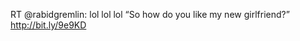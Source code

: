 <!--
id: 205275346
link: http://kevinisom.info/post/205275346/rt-rabidgremlin-lol-lol-lol-so-how-do-you-like
slug: rt-rabidgremlin-lol-lol-lol-so-how-do-you-like
date: Tue Oct 06 2009 09:03:26 GMT+1300 (NZDT)
raw: {"blog_name":"kevinisom","id":205275346,"post_url":"http://kevinisom.info/post/205275346/rt-rabidgremlin-lol-lol-lol-so-how-do-you-like","slug":"rt-rabidgremlin-lol-lol-lol-so-how-do-you-like","type":"text","date":"2009-10-05 20:03:26 GMT","timestamp":1254773006,"state":"published","format":"html","reblog_key":"wjWwhwj4","tags":[],"short_url":"http://tmblr.co/Zw68YyCF43I","highlighted":[],"feed_item":"http://twitter.com/kev_nz/statuses/4634969928","from_feed_id":"650289","note_count":0,"title":null,"body":"<p>RT @rabidgremlin: lol lol lol &#8220;So how do you like my new girlfriend?&#8221; <a href=\"http://bit.ly/9e9KD\" target=\"_blank\">http://bit.ly/9e9KD</a></p>"}
publish: 2009-10-06
tags: 
title: null
-->


RT @rabidgremlin: lol lol lol “So how do you like my new girlfriend?”
<http://bit.ly/9e9KD>


